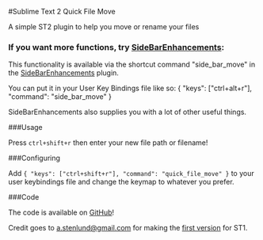 #Sublime Text 2 Quick File Move

A simple ST2 plugin to help you move or rename your files

### If you want more functions, try [SideBarEnhancements](https://github.com/titoBouzout/SideBarEnhancements):

This functionality is available via the shortcut command "side\_bar\_move" in the [SideBarEnhancements](https://github.com/titoBouzout/SideBarEnhancements) plugin.

You can put it in your User Key Bindings file like so:
  { "keys": ["ctrl+alt+r"], "command": "side\_bar\_move" }

SideBarEnhancements also supplies you with a lot of other useful things.

###Usage

Press `ctrl+shift+r` then enter your new file path or filename!

###Configuring

Add `{ "keys": ["ctrl+shift+r"], "command": "quick_file_move" }` to your user keybindings file and change
the keymap to whatever you prefer.

###Code

The code is available on [GitHub](https://github.com/wulftone/sublime-text-2-quick-file-move)!

Credit goes to [a.stenlund@gmail.com]() for making the
[first version](http://sublime-text-community-packages.googlecode.com/svn/trunk/QuickRename/) for ST1.
